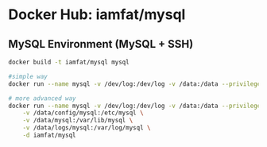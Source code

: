 Docker Hub: iamfat/mysql
===========

## MySQL Environment (MySQL + SSH)
```bash
docker build -t iamfat/mysql mysql

#simple way
docker run --name mysql -v /dev/log:/dev/log -v /data:/data --privileged -d iamfat/mysql

# more advanced way
docker run --name mysql -v /dev/log:/dev/log -v /data:/data --privileged \
    -v /data/config/mysql:/etc/mysql \
    -v /data/mysql:/var/lib/mysql \
    -v /data/logs/mysql:/var/log/mysql \
    -d iamfat/mysql
```
